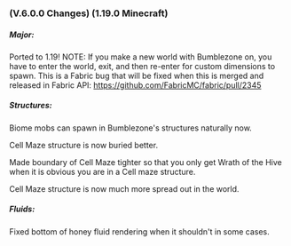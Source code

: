 ### **(V.6.0.0 Changes) (1.19.0 Minecraft)**

##### Major:
Ported to 1.19! 
 NOTE: If you make a new world with Bumblezone on, you have to enter the world, exit, and then re-enter for custom dimensions to spawn.
 This is a Fabric bug that will be fixed when this is merged and released in Fabric API: https://github.com/FabricMC/fabric/pull/2345

##### Structures:
Biome mobs can spawn in Bumblezone's structures naturally now.

Cell Maze structure is now buried better.

Made boundary of Cell Maze tighter so that you only get Wrath of the Hive when it is obvious you are in a Cell maze structure.

Cell Maze structure is now much more spread out in the world.

##### Fluids:
Fixed bottom of honey fluid rendering when it shouldn't in some cases.

